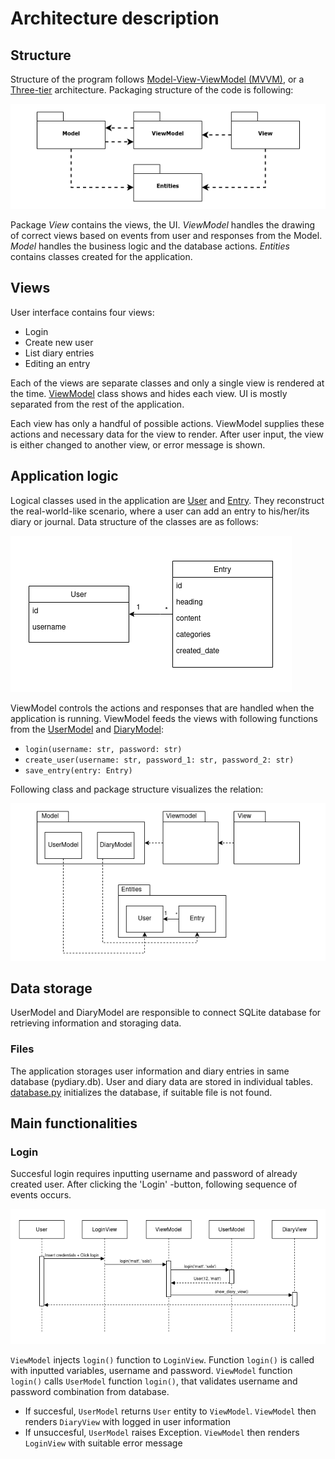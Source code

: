 # Architecture description

## Structure

Structure of the program follows [Model-View-ViewModel (MVVM)](https://en.wikipedia.org/wiki/Model%E2%80%93view%E2%80%93viewmodel), or a [Three-tier](https://en.wikipedia.org/wiki/Multitier_architecture#Three-tier_architecture) architecture. Packaging structure of the code is following:

![Packaging structure](./assets/architecture-packaging.png)

Package _View_ contains the views, the UI. _ViewModel_ handles the drawing of correct views based on events from user and responses from the Model. _Model_ handles the business logic and the database actions. _Entities_ contains classes created for the application.

## Views

User interface contains four views:

- Login
- Create new user
- List diary entries
- Editing an entry

Each of the views are separate classes and only a single view is rendered at the time. [ViewModel](../src/viewmodel/view_model.py) class shows and hides each view. UI is mostly separated from the rest of the application.

Each view has only a handful of possible actions. ViewModel supplies these actions and necessary data for the view to render. After user input, the view is either changed to another view, or error message is shown.

## Application logic

Logical classes used in the application are [User](../src/entities/user.py) and [Entry](../src/entities/entry.py). They reconstruct the real-world-like scenario, where a user can add an entry to his/her/its diary or journal. Data structure of the classes are as follows:

![Data Structure](./assets/data-structure.png)

ViewModel controls the actions and responses that are handled when the application is running. ViewModel feeds the views with following functions from the [UserModel](../src/model/user_model.py) and  [DiaryModel](../src/model/diary_model.py):

- `login(username: str, password: str)`
- `create_user(username: str, password_1: str, password_2: str)`
- `save_entry(entry: Entry)`

Following class and package structure visualizes the relation:

![Packages and classes](./assets/packages-and-classes.png)

## Data storage

UserModel and DiaryModel are responsible to connect SQLite database for retrieving information and storaging data.

### Files

The application storages user information and diary entries in same database (pydiary.db). User and diary data are stored in individual tables. [database.py](../src/database.py) initializes the database, if suitable file is not found.

## Main functionalities

### Login

Succesful login requires inputting username and password of already created user. After clicking the 'Login' -button, following sequence of events occurs.

![Login sequence](./assets/login_sequence.png)

`ViewModel` injects `login()` function to `LoginView`. Function `login()` is called with inputted variables, username and password. `ViewModel` function `login()` calls `UserModel` function `login()`, that validates username and password combination from database.

- If succesful, `UserModel` returns `User` entity to `ViewModel`. `ViewModel` then renders `DiaryView` with logged in user information
- If unsuccesful, `UserModel` raises Exception. `ViewModel` then renders `LoginView` with suitable error message
